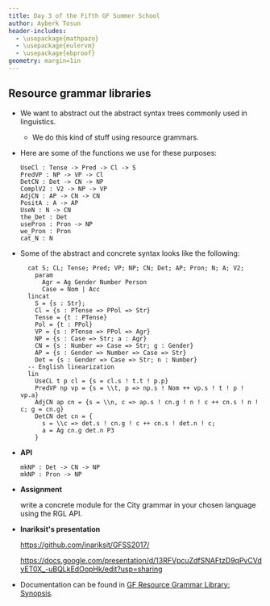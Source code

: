 ```yaml
---
title: Day 3 of the Fifth GF Summer School
author: Ayberk Tosun
header-includes:
  - \usepackage{mathpazo}
  - \usepackage{eulervm}
  - \usepackage{ebproof}
geometry: margin=1in
---
```


## Resource grammar libraries

* We want to abstract out the abstract syntax trees commonly used in
  linguistics.
    - We do this kind of stuff using resource grammars.

* Here are some of the functions we use for these purposes:

    ```GF
    UseCl : Tense -> Pred -> Cl -> S
    PredVP : NP -> VP -> Cl
    DetCN : Det -> CN -> NP
    ComplV2 : V2 -> NP -> VP
    AdjCN : AP -> CN -> CN
    PositA : A -> AP
    UseN : N -> CN
    the_Det : Det
    usePron : Pron -> NP
    we_Pron : Pron
    cat_N : N
    ```

* Some of the abstract and concrete syntax looks like the following: 

    ```GF
      cat S; CL; Tense; Pred; VP; NP; CN; Det; AP; Pron; N; A; V2;
        param
          Agr = Ag Gender Number Person
          Case = Nom | Acc
      lincat
        S = {s : Str};
        Cl = {s : PTense => PPol => Str}
        Tense = {t : PTense}
        Pol = {t : PPol}
        VP = {s : PTense => PPol => Agr}
        NP = {s : Case => Str; a : Agr}
        CN = {s : Number => Case => Str; g : Gender}
        AP = {s : Gender => Number => Case => Str}
        Det = {s : Gender => Case => Str; n : Number}
      -- English linearization
      lin
        UseCL t p cl = {s = cl.s ! t.t ! p.p}
        PredVP np vp = {s = \\t, p => np.s ! Nom ++ vp.s ! t ! p ! vp.a}
        AdjCN ap cn = {s = \\n, c => ap.s ! cn.g ! n ! c ++ cn.s ! n ! c; g = cn.g}
        DetCN det cn = {
          s = \\c => det.s ! cn.g ! c ++ cn.s ! det.n ! c;
          a = Ag cn.g det.n P3
        }
    ```

* __API__

    ```GF
    mkNP : Det -> CN -> NP
    mkNP : Pron -> NP
    ```

* __Assignment__

    write a concrete module for the City grammar in your chosen language using the RGL API.

* __Inariksit's presentation__

    https://github.com/inariksit/GFSS2017/

    https://docs.google.com/presentation/d/13RFVpcuZdfSNAFtzD9qPvCVdyET0X_-uBQLkEdOopHk/edit?usp=sharing


* Documentation can be found in
  [GF Resource Grammar Library: Synopsis](http://www.grammaticalframework.org/lib/doc/synopsis.html).

